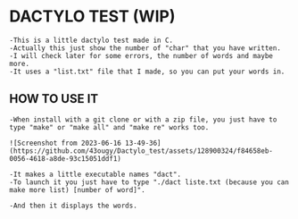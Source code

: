 # DACTYLO TEST (WIP)

	-This is a little dactylo test made in C.
	-Actually this just show the number of "char" that you have written.
	-I will check later for some errors, the number of words and maybe more.
	-It uses a "list.txt" file that I made, so you can put your words in.

## HOW TO USE IT

	-When install with a git clone or with a zip file, you just have to type "make" or "make all" and "make re" works too.
	
	![Screenshot from 2023-06-16 13-49-36](https://github.com/43ougy/Dactylo_test/assets/128900324/f84658eb-0056-4618-a8de-93c15051ddf1)
	
	-It makes a little executable names "dact".
	-To launch it you just have to type "./dact liste.txt (because you can make more list) [number of word]".
	
	-And then it displays the words.
	
